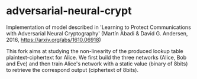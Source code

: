 # adversarial-neural-crypt
Implementation of model described in 'Learning to Protect Communications with Adversarial Neural Cryptography' (Martín Abadi &amp; David G. Andersen, 2016, https://arxiv.org/abs/1610.06918)

This fork aims at studying the non-linearity of the produced lookup table plaintext-ciphertext for Alice. We first build the three networks (Alice, Bob and Eve) and then train Alice's network with a static value (binary of 8bits) to retrieve the correspond output (ciphertext of 8bits).


